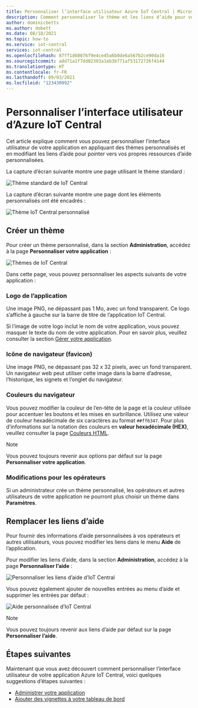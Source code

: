 ```yaml
---
title: Personnaliser l’interface utilisateur Azure IoT Central | Microsoft Docs
description: Comment personnaliser le thème et les liens d’aide pour votre application Azure IoT Central
author: dominicbetts
ms.author: dobett
ms.date: 08/18/2021
ms.topic: how-to
ms.service: iot-central
services: iot-central
ms.openlocfilehash: 87ff1d68076f9e4ce45a6b0de6a567b2ce90da16
ms.sourcegitcommit: add71a1f7dd82303a1eb3b771af53172726f4144
ms.translationtype: HT
ms.contentlocale: fr-FR
ms.lasthandoff: 09/03/2021
ms.locfileid: "123430992"
---
```

# <a name="customize-the-azure-iot-central-ui"></a>Personnaliser l’interface utilisateur d’Azure IoT Central

Cet article explique comment vous pouvez personnaliser l’interface utilisateur de votre application en appliquant des thèmes personnalisés et en modifiant les liens d’aide pour pointer vers vos propres ressources d’aide personnalisées. 

La capture d’écran suivante montre une page utilisant le thème standard :

![Thème standard de IoT Central](./media/howto-customize-ui/standard-ui.png)

La capture d’écran suivante montre une page dont les éléments personnalisés ont été encadrés :

![Thème IoT Central personnalisé](./media/howto-customize-ui/themed-ui.png)

## <a name="create-theme"></a>Créer un thème

Pour créer un thème personnalisé, dans la section **Administration**, accédez à la page **Personnaliser votre application** :

![Thèmes de IoT Central](./media/howto-customize-ui/themes.png)

Dans cette page, vous pouvez personnaliser les aspects suivants de votre application :

### <a name="application-logo"></a>Logo de l’application

Une image PNG, ne dépassant pas 1 Mo, avec un fond transparent. Ce logo s’affiche à gauche sur la barre de titre de l’application IoT Central.

Si l’image de votre logo inclut le nom de votre application, vous pouvez masquer le texte du nom de votre application. Pour en savoir plus, veuillez consulter la section [Gérer votre application](howto-administer.md#change-application-name-and-url).

### <a name="browser-icon-favicon"></a>Icône de navigateur (favicon)

Une image PNG, ne dépassant pas 32 x 32 pixels, avec un fond transparent. Un navigateur web peut utiliser cette image dans la barre d’adresse, l’historique, les signets et l’onglet du navigateur.

### <a name="browser-colors"></a>Couleurs du navigateur

Vous pouvez modifier la couleur de l’en-tête de la page et la couleur utilisée pour accentuer les boutons et les mises en surbrillance. Utilisez une valeur de couleur hexadécimale de six caractères au format `##ff6347`. Pour plus d’informations sur la notation des couleurs en **valeur hexadécimale (HEX)**, veuillez consulter la page [Couleurs HTML](https://www.w3schools.com/html/html_colors.asp).

> [!NOTE]
> Vous pouvez toujours revenir aux options par défaut sur la page **Personnaliser votre application**.

### <a name="changes-for-operators"></a>Modifications pour les opérateurs

Si un administrateur crée un thème personnalisé, les opérateurs et autres utilisateurs de votre application ne pourront plus choisir un thème dans **Paramètres**.

## <a name="replace-help-links"></a>Remplacer les liens d’aide

Pour fournir des informations d’aide personnalisées à vos opérateurs et autres utilisateurs, vous pouvez modifier les liens dans le menu **Aide** de l’application.

Pour modifier les liens d’aide, dans la section **Administration**, accédez à la page **Personnaliser l’aide** :

![Personnaliser les liens d’aide d’IoT Central](./media/howto-customize-ui/help-links.png)

Vous pouvez également ajouter de nouvelles entrées au menu d’aide et supprimer les entrées par défaut :

![Aide personnalisée d’IoT Central](./media/howto-customize-ui/custom-help.png)

> [!NOTE]
> Vous pouvez toujours revenir aux liens d’aide par défaut sur la page **Personnaliser l’aide**.

## <a name="next-steps"></a>Étapes suivantes

Maintenant que vous avez découvert comment personnaliser l’interface utilisateur de votre application Azure IoT Central, voici quelques suggestions d’étapes suivantes :

- [Administrer votre application](./howto-administer.md)
- [Ajouter des vignettes à votre tableau de bord](howto-manage-dashboards.md)